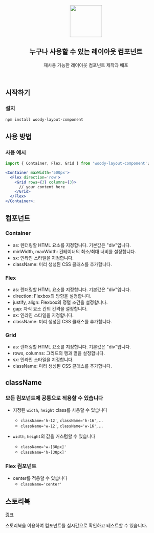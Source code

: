 <p align="middle" >
  <img width="100px;" src="https://em-content.zobj.net/source/skype/289/straight-ruler_1f4cf.png"/>
</p>
<h2 align="middle">누구나 사용할 수 있는 레이아웃 컴포넌트</h2>
<p align="middle">재사용 가능한 레이아웃 컴포넌트 제작과 배포</p>
<br/>

## 시작하기

### 설치

```bash
npm install woody-layout-component
```

## 사용 방법

### 사용 예시

```jsx
import { Container, Flex, Grid } from 'woody-layout-component';

<Container maxWidth='500px'>
  <Flex direction='row'>
    <Grid rows={3} columns={3}>
      // your content here
    </Grid>
  </Flex>
</Container>;
```

## 컴포넌트

### Container

- as: 렌더링할 HTML 요소를 지정합니다. 기본값은 "div"입니다.
- minWidth, maxWidth: 컨테이너의 최소/최대 너비를 설정합니다.
- sx: 인라인 스타일을 지정합니다.
- className: 미리 생성된 CSS 클래스를 추가합니다.

### Flex

- as: 렌더링할 HTML 요소를 지정합니다. 기본값은 "div"입니다.
- direction: Flexbox의 방향을 설정합니다.
- justify, align: Flexbox의 정렬 조건을 설정합니다.
- gap: 자식 요소 간의 간격을 설정합니다.
- sx: 인라인 스타일을 지정합니다.
- className: 미리 생성된 CSS 클래스를 추가합니다.

### Grid

- as: 렌더링할 HTML 요소를 지정합니다. 기본값은 "div"입니다.
- rows, columns: 그리드의 행과 열을 설정합니다.
- sx: 인라인 스타일을 지정합니다.
- className: 미리 생성된 CSS 클래스를 추가합니다.

## className

### 모든 컴포넌트에 공통으로 적용할 수 있습니다

- 지정된 `width`, `height` class를 사용할 수 있습니다

  - `className='h-12'`, `className='h-16'`, ...
  - `className='w-12'`, `className='w-16'`, ...

- `width`, `height`의 값을 커스텀할 수 있습니다
  - `className='w-[30px]'`
  - `className='h-[30px]'`

### Flex 컴포넌트

- center를 적용할 수 있습니다
  - `className='center'`

## 스토리북

[링크](https://650802364cf3ffbe00439014-lhxqwkzegk.chromatic.com/?path=/story/components-container--container)

스토리북을 이용하여 컴포넌트를 실시간으로 확인하고 테스트할 수 있습니다.
